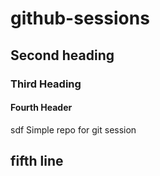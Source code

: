 # github-sessions

## Second heading

### Third Heading

#### Fourth Header
sdf
Simple repo for git session
## fifth line
